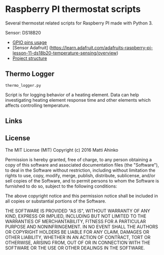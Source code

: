 # Raspberry PI thermostat scripts
Several thermostat related scripts for Raspberry PI made with Python 3.

Sensor: DS18B20

- [GPIO pins usage](https://www.raspberrypi.org/documentation/usage/gpio/)
- [Sensor Adafruit] (https://learn.adafruit.com/adafruits-raspberry-pi-lesson-11-ds18b20-temperature-sensing/overview)
- [Project structure](http://docs.python-guide.org/en/latest/writing/structure/)

## Thermo Logger
`thermo_logger.py`

Script is for logging behavior of a heating element. Data can help
investigating heating element response time and other elements which affects
controlling temperature.

## Links


## License
The MIT License (MIT) Copyright (c) 2016 Matti Ahinko

Permission is hereby granted, free of charge, to any person obtaining a copy of this software and associated documentation files (the "Software"), to deal in the Software without restriction, including without limitation the rights to use, copy, modify, merge, publish, distribute, sublicense, and/or sell copies of the Software, and to permit persons to whom the Software is furnished to do so, subject to the following conditions:

The above copyright notice and this permission notice shall be included in all copies or substantial portions of the Software.

THE SOFTWARE IS PROVIDED "AS IS", WITHOUT WARRANTY OF ANY KIND, EXPRESS OR IMPLIED, INCLUDING BUT NOT LIMITED TO THE WARRANTIES OF MERCHANTABILITY, FITNESS FOR A PARTICULAR PURPOSE AND NONINFRINGEMENT. IN NO EVENT SHALL THE AUTHORS OR COPYRIGHT HOLDERS BE LIABLE FOR ANY CLAIM, DAMAGES OR OTHER LIABILITY, WHETHER IN AN ACTION OF CONTRACT, TORT OR OTHERWISE, ARISING FROM, OUT OF OR IN CONNECTION WITH THE SOFTWARE OR THE USE OR OTHER DEALINGS IN THE SOFTWARE.
